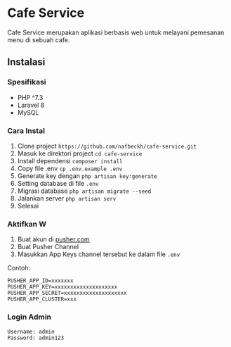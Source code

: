 
# Cafe Service
Cafe Service merupakan aplikasi berbasis web untuk melayani pemesanan menu di sebuah cafe.  

## Instalasi 

### Spesifikasi 
- PHP ^7.3
- Laravel 8
- MySQL

### Cara Instal 

1. Clone project `https://github.com/nafbeckh/cafe-service.git` 
2. Masuk ke direktori project `cd cafe-service` 
3. Install dependensi `composer install` 
4. Copy file .env `cp .env.example .env`
5. Generate key dengan `php artisan key:generate`
6. Setting database di file `.env`
7. Migrasi database `php artisan migrate --seed`
8. Jalankan server `php artisan serv`
9. Selesai

### Aktifkan W

1. Buat akun di [pusher.com](https://pusher.com/)
2. Buat Pusher Channel
3. Masukkan App Keys channel tersebut ke dalam file `.env`

Contoh:
```
PUSHER_APP_ID=xxxxxxx
PUSHER_APP_KEY=xxxxxxxxxxxxxxxxxxxx
PUSHER_APP_SECRET=xxxxxxxxxxxxxxxxxxxx
PUSHER_APP_CLUSTER=xxx
```

### Login Admin 

```
Username: admin
Password: admin123
```
